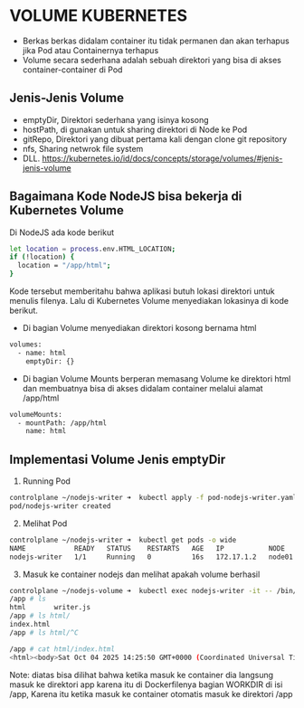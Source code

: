 # VOLUME KUBERNETES
* Berkas berkas didalam container itu tidak permanen dan akan terhapus jika Pod atau Containernya terhapus
* Volume secara sederhana adalah sebuah direktori yang bisa di akses container-container di Pod

## Jenis-Jenis Volume
- emptyDir, Direktori sederhana yang isinya kosong
- hostPath, di gunakan untuk sharing direktori di Node ke Pod
- gitRepo, Direktori yang dibuat pertama kali dengan clone git repository
- nfs, Sharing netwrok file system
- DLL. https://kubernetes.io/id/docs/concepts/storage/volumes/#jenis-jenis-volume

## Bagaimana Kode NodeJS bisa bekerja di Kubernetes Volume
Di NodeJS ada kode berikut 
```bash
let location = process.env.HTML_LOCATION;
if (!location) {
  location = "/app/html";
}
```
Kode tersebut memberitahu bahwa aplikasi butuh lokasi direktori untuk menulis filenya.
Lalu di Kubernetes Volume menyediakan lokasinya di kode berikut.
- Di bagian Volume menyediakan direktori kosong bernama html
```bash
volumes:
  - name: html 
    emptyDir: {}
```
- Di bagian Volume Mounts berperan memasang Volume ke direktori html dan membuatnya bisa di akses didalam container melalui alamat /app/html
```bash
volumeMounts:
  - mountPath: /app/html
    name: html
```

## Implementasi Volume Jenis emptyDir
1. Running Pod
```bash
controlplane ~/nodejs-writer ➜  kubectl apply -f pod-nodejs-writer.yaml 
pod/nodejs-writer created
```

2. Melihat Pod 
```bash
controlplane ~/nodejs-writer ➜  kubectl get pods -o wide
NAME            READY   STATUS    RESTARTS   AGE   IP           NODE     NOMINATED NODE   READINESS GATES
nodejs-writer   1/1     Running   0          16s   172.17.1.2   node01   <none>           <none>
```

3. Masuk ke container nodejs dan melihat apakah volume berhasil
```bash
controlplane ~/nodejs-volume ➜  kubectl exec nodejs-writer -it -- /bin/sh
/app # ls
html       writer.js
/app # ls html/
index.html
/app # ls html/^C

/app # cat html/index.html 
<html><body>Sat Oct 04 2025 14:25:50 GMT+0000 (Coordinated Universal Time)</body></html>/app # 
```

Note: diatas bisa dilihat bahwa ketika masuk ke container dia langsung masuk ke direktori app karena itu di Dockerfilenya bagian WORKDIR di isi /app, Karena itu ketika masuk ke container otomatis masuk ke direktori /app